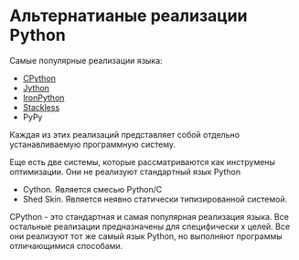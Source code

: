 # Альтернатианые реализации Python

Самые популярные реализации языка:

* [CPython](./CPYTHON.md)
* [Jython](./JYTHON.md)
* [IronPython](./IRONPYTHON.md)
* [Stackless](./STACKLESS.md)
* PyPy

Каждая из этих реализаций представляет собой отдельно устанавливаемую программную систему.

Еще есть две системы, которые рассматриваются как инструмены оптимизации. Они не реализуют стандартный язык Python

* Cython. Является смесью Python/C
* Shed Skin. Является неявно статически типизированной системой.

CPython - это стандартная и самая популярная реализация языка. Все остальные реализации предназначены для специфически х целей. Все они реализуют тот же самый язык Python, но выполняют программы отличающимися способами.
